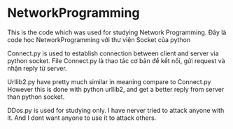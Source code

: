 # NetworkProgramming

This is the code which was used for studying Network Programming.
Đây là code học NetworkProgramming với thư viện Socket của python

Connect.py is used to establish connection between client and server via python socket.
File Connect.py là thao tác cơ bản để kết nối, gửi request và nhận reply từ server.

Urllib2.py have pretty much similar in meaning compare to Connect.py
However this is done with python urllib2, and get a better reply from server than python socket.

DDos.py is used for studying only. I have nerver tried to attack anyone with it. And I dont want anyone to use it to attack others.
